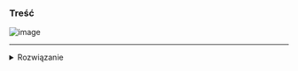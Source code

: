 ### Treść
![image](https://user-images.githubusercontent.com/11476062/62521345-c5062a00-b82f-11e9-8c0d-9448e57d5314.png)

------
<details><summary>Rozwiązanie</summary>
<p>
    
![](https://lh3.googleusercontent.com/rjBs5pipT6bXfmPP0QIB3bvjMyS1VyM5smDybjWysX-8cc8mvNE0VnRW9tD6PhW9m2GTbuFl8pYWrxoZFeZ4HwfxIENmXAY2CXdXK6Vjy41T29L2TpKgglPMt6tum5a5tgsvTvPo3Agy2ElQLklqwjJg1dtyZb1iYZVFIqh-Png7JFvCUxx6Q9V_Z3z42EY7xeHAm7xOJusvanQKpQQE3lxR9ne9eE38KPimcEwRnMTh1QYHR1HWAABGJDcbCw9Y2chZj-bR7K6CkqZ8nbUPeD5YOUZdix-zo-1F03W76dnxk9r_u_Tb8paD-wdtXqKqOSY0QEfyI4FQtcqGVHZqAeqWWnSFvRg-F8yh9GjllbLKO-k-f2xVRSGc6Vp15Xtj_NDlxEZOYWUCIV0WEOo8fyhFEuGJGc5WHhZemMBb2vHWCl9Qa2yE3ykfHpYzxbiLC9JhRmR_DyuqDaHTeQalJuyz7WS3YZCuf0k8qS0WTNSBvmLWFV48ky3xb0kzlOZJUOxPPjZGDntfcfxvVzqoXNuzKif2v4I0VSxJdTJpOI-B3vNwH5LVwz50bFA4E39RGjOcndYbuQWHQAqrrkbfHO2VaWjDBBNzcG1ULQMDrdLCBhxK32mtM5C5Qnqhuj_AY8vxI-sECkteUpwIeK_GRjSrLVLqtN9XeD09GQSv1f0sUeYTSqmFXj1_sFU0u3nQiXk4DxuhFLy3KV2GjGnF3Q0H=w1000-no-tmp.jpg)
